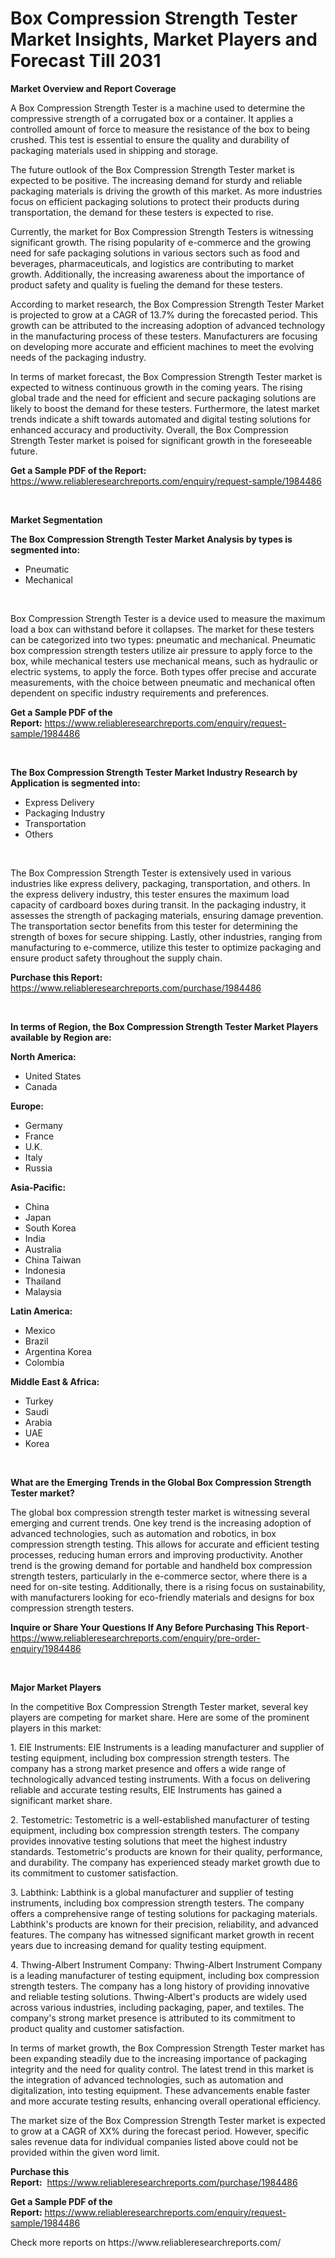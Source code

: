 <p><h1>Box Compression Strength Tester Market Insights, Market Players and Forecast Till 2031</h1></p><p><strong>Market Overview and Report Coverage</strong></p>
<p><p>A Box Compression Strength Tester is a machine used to determine the compressive strength of a corrugated box or a container. It applies a controlled amount of force to measure the resistance of the box to being crushed. This test is essential to ensure the quality and durability of packaging materials used in shipping and storage.</p><p>The future outlook of the Box Compression Strength Tester market is expected to be positive. The increasing demand for sturdy and reliable packaging materials is driving the growth of this market. As more industries focus on efficient packaging solutions to protect their products during transportation, the demand for these testers is expected to rise.</p><p>Currently, the market for Box Compression Strength Testers is witnessing significant growth. The rising popularity of e-commerce and the growing need for safe packaging solutions in various sectors such as food and beverages, pharmaceuticals, and logistics are contributing to market growth. Additionally, the increasing awareness about the importance of product safety and quality is fueling the demand for these testers.</p><p>According to market research, the Box Compression Strength Tester Market is projected to grow at a CAGR of 13.7% during the forecasted period. This growth can be attributed to the increasing adoption of advanced technology in the manufacturing process of these testers. Manufacturers are focusing on developing more accurate and efficient machines to meet the evolving needs of the packaging industry.</p><p>In terms of market forecast, the Box Compression Strength Tester market is expected to witness continuous growth in the coming years. The rising global trade and the need for efficient and secure packaging solutions are likely to boost the demand for these testers. Furthermore, the latest market trends indicate a shift towards automated and digital testing solutions for enhanced accuracy and productivity. Overall, the Box Compression Strength Tester market is poised for significant growth in the foreseeable future.</p></p>
<p><strong>Get a Sample PDF of the Report:</strong> <a href="https://www.reliableresearchreports.com/enquiry/request-sample/1984486">https://www.reliableresearchreports.com/enquiry/request-sample/1984486</a></p>
<p>&nbsp;</p>
<p><strong>Market Segmentation</strong></p>
<p><strong>The Box Compression Strength Tester Market Analysis by types is segmented into:</strong></p>
<p><ul><li>Pneumatic</li><li>Mechanical</li></ul></p>
<p>&nbsp;</p>
<p><p>Box Compression Strength Tester is a device used to measure the maximum load a box can withstand before it collapses. The market for these testers can be categorized into two types: pneumatic and mechanical. Pneumatic box compression strength testers utilize air pressure to apply force to the box, while mechanical testers use mechanical means, such as hydraulic or electric systems, to apply the force. Both types offer precise and accurate measurements, with the choice between pneumatic and mechanical often dependent on specific industry requirements and preferences.</p></p>
<p><strong>Get a Sample PDF of the Report:</strong>&nbsp;<a href="https://www.reliableresearchreports.com/enquiry/request-sample/1984486">https://www.reliableresearchreports.com/enquiry/request-sample/1984486</a></p>
<p>&nbsp;</p>
<p><strong>The Box Compression Strength Tester Market Industry Research by Application is segmented into:</strong></p>
<p><ul><li>Express Delivery</li><li>Packaging Industry</li><li>Transportation</li><li>Others</li></ul></p>
<p>&nbsp;</p>
<p><p>The Box Compression Strength Tester is extensively used in various industries like express delivery, packaging, transportation, and others. In the express delivery industry, this tester ensures the maximum load capacity of cardboard boxes during transit. In the packaging industry, it assesses the strength of packaging materials, ensuring damage prevention. The transportation sector benefits from this tester for determining the strength of boxes for secure shipping. Lastly, other industries, ranging from manufacturing to e-commerce, utilize this tester to optimize packaging and ensure product safety throughout the supply chain.</p></p>
<p><strong>Purchase this Report:</strong>&nbsp; <a href="https://www.reliableresearchreports.com/purchase/1984486">https://www.reliableresearchreports.com/purchase/1984486</a></p>
<p>&nbsp;</p>
<p><strong>In terms of Region, the Box Compression Strength Tester Market Players available by Region are:</strong></p>
<p>
    <p> <strong> North America: </strong>
        <ul>
            <li>United States</li>
            <li>Canada</li>
        </ul>
        </p> 
    <p> <strong> Europe: </strong>
        <ul>
            <li>Germany</li>
            <li>France</li>
            <li>U.K.</li>
            <li>Italy</li>
            <li>Russia</li>
        </ul>
        </p> 
    <p> <strong> Asia-Pacific: </strong>
        <ul>
            <li>China</li>
            <li>Japan</li>
            <li>South Korea</li>
            <li>India</li>
            <li>Australia</li>
            <li>China Taiwan</li>
            <li>Indonesia</li>
            <li>Thailand</li>
            <li>Malaysia</li>
        </ul>
        </p> 
    <p> <strong> Latin America: </strong>
        <ul>
            <li>Mexico</li>
            <li>Brazil</li>
            <li>Argentina Korea</li>
            <li>Colombia</li>
        </ul>
        </p> 
    <p> <strong> Middle East & Africa: </strong>
        <ul>
            <li>Turkey</li>
            <li>Saudi</li>
            <li>Arabia</li>
            <li>UAE</li>
            <li>Korea</li>
        </ul>
    </p>
    </p>
<p>&nbsp;</p>
<p><strong>What are the Emerging Trends in the Global Box Compression Strength Tester market?</strong></p>
<p><p>The global box compression strength tester market is witnessing several emerging and current trends. One key trend is the increasing adoption of advanced technologies, such as automation and robotics, in box compression strength testing. This allows for accurate and efficient testing processes, reducing human errors and improving productivity. Another trend is the growing demand for portable and handheld box compression strength testers, particularly in the e-commerce sector, where there is a need for on-site testing. Additionally, there is a rising focus on sustainability, with manufacturers looking for eco-friendly materials and designs for box compression strength testers.</p></p>
<p><strong>Inquire or Share Your Questions If Any Before Purchasing This Report</strong>- <a href="https://www.reliableresearchreports.com/enquiry/pre-order-enquiry/1984486">https://www.reliableresearchreports.com/enquiry/pre-order-enquiry/1984486</a></p>
<p>&nbsp;</p>
<p><strong>Major Market Players</strong></p>
<p><p>In the competitive Box Compression Strength Tester market, several key players are competing for market share. Here are some of the prominent players in this market:</p><p>1. EIE Instruments: EIE Instruments is a leading manufacturer and supplier of testing equipment, including box compression strength testers. The company has a strong market presence and offers a wide range of technologically advanced testing instruments. With a focus on delivering reliable and accurate testing results, EIE Instruments has gained a significant market share.</p><p>2. Testometric: Testometric is a well-established manufacturer of testing equipment, including box compression strength testers. The company provides innovative testing solutions that meet the highest industry standards. Testometric's products are known for their quality, performance, and durability. The company has experienced steady market growth due to its commitment to customer satisfaction.</p><p>3. Labthink: Labthink is a global manufacturer and supplier of testing instruments, including box compression strength testers. The company offers a comprehensive range of testing solutions for packaging materials. Labthink's products are known for their precision, reliability, and advanced features. The company has witnessed significant market growth in recent years due to increasing demand for quality testing equipment.</p><p>4. Thwing-Albert Instrument Company: Thwing-Albert Instrument Company is a leading manufacturer of testing equipment, including box compression strength testers. The company has a long history of providing innovative and reliable testing solutions. Thwing-Albert's products are widely used across various industries, including packaging, paper, and textiles. The company's strong market presence is attributed to its commitment to product quality and customer satisfaction.</p><p>In terms of market growth, the Box Compression Strength Tester market has been expanding steadily due to the increasing importance of packaging integrity and the need for quality control. The latest trend in this market is the integration of advanced technologies, such as automation and digitalization, into testing equipment. These advancements enable faster and more accurate testing results, enhancing overall operational efficiency.</p><p>The market size of the Box Compression Strength Tester market is expected to grow at a CAGR of XX% during the forecast period. However, specific sales revenue data for individual companies listed above could not be provided within the given word limit.</p></p>
<p><strong>Purchase this Report:</strong>&nbsp;&nbsp;<a href="https://www.reliableresearchreports.com/purchase/1984486">https://www.reliableresearchreports.com/purchase/1984486</a></p>
<p></p>
<p><strong>Get a Sample PDF of the Report:</strong>&nbsp;<a href="https://www.reliableresearchreports.com/enquiry/request-sample/1984486">https://www.reliableresearchreports.com/enquiry/request-sample/1984486</a></p>
<p>Check more reports on https://www.reliableresearchreports.com/</p>